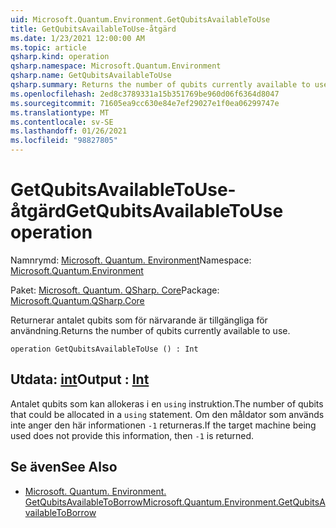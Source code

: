 ```yaml
---
uid: Microsoft.Quantum.Environment.GetQubitsAvailableToUse
title: GetQubitsAvailableToUse-åtgärd
ms.date: 1/23/2021 12:00:00 AM
ms.topic: article
qsharp.kind: operation
qsharp.namespace: Microsoft.Quantum.Environment
qsharp.name: GetQubitsAvailableToUse
qsharp.summary: Returns the number of qubits currently available to use.
ms.openlocfilehash: 2ed8c3789331a15b351769be960d06f6364d8047
ms.sourcegitcommit: 71605ea9cc630e84e7ef29027e1f0ea06299747e
ms.translationtype: MT
ms.contentlocale: sv-SE
ms.lasthandoff: 01/26/2021
ms.locfileid: "98827805"
---
```

# <a name="getqubitsavailabletouse-operation"></a><span data-ttu-id="f4ea9-102">GetQubitsAvailableToUse-åtgärd</span><span class="sxs-lookup"><span data-stu-id="f4ea9-102">GetQubitsAvailableToUse operation</span></span>

<span data-ttu-id="f4ea9-103">Namnrymd: [Microsoft. Quantum. Environment](xref:Microsoft.Quantum.Environment)</span><span class="sxs-lookup"><span data-stu-id="f4ea9-103">Namespace: [Microsoft.Quantum.Environment](xref:Microsoft.Quantum.Environment)</span></span>

<span data-ttu-id="f4ea9-104">Paket: [Microsoft. Quantum. QSharp. Core](https://nuget.org/packages/Microsoft.Quantum.QSharp.Core)</span><span class="sxs-lookup"><span data-stu-id="f4ea9-104">Package: [Microsoft.Quantum.QSharp.Core](https://nuget.org/packages/Microsoft.Quantum.QSharp.Core)</span></span>


<span data-ttu-id="f4ea9-105">Returnerar antalet qubits som för närvarande är tillgängliga för användning.</span><span class="sxs-lookup"><span data-stu-id="f4ea9-105">Returns the number of qubits currently available to use.</span></span>

```qsharp
operation GetQubitsAvailableToUse () : Int
```


## <a name="output--int"></a><span data-ttu-id="f4ea9-106">Utdata: [int](xref:microsoft.quantum.lang-ref.int)</span><span class="sxs-lookup"><span data-stu-id="f4ea9-106">Output : [Int](xref:microsoft.quantum.lang-ref.int)</span></span>

<span data-ttu-id="f4ea9-107">Antalet qubits som kan allokeras i en `using` instruktion.</span><span class="sxs-lookup"><span data-stu-id="f4ea9-107">The number of qubits that could be allocated in a `using` statement.</span></span>
<span data-ttu-id="f4ea9-108">Om den måldator som används inte anger den här informationen `-1` returneras.</span><span class="sxs-lookup"><span data-stu-id="f4ea9-108">If the target machine being used does not provide this information, then `-1` is returned.</span></span>

## <a name="see-also"></a><span data-ttu-id="f4ea9-109">Se även</span><span class="sxs-lookup"><span data-stu-id="f4ea9-109">See Also</span></span>

- [<span data-ttu-id="f4ea9-110">Microsoft. Quantum. Environment. GetQubitsAvailableToBorrow</span><span class="sxs-lookup"><span data-stu-id="f4ea9-110">Microsoft.Quantum.Environment.GetQubitsAvailableToBorrow</span></span>](xref:Microsoft.Quantum.Environment.GetQubitsAvailableToBorrow)